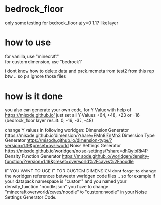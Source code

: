 # bedrock_floor
only some testing for bedrock_floor at y=0 1.17 like layer

# how to use
for vanilla, use "minecraft"  
for custom dimension, use "bedrock1"

i dont know how to delete data and pack.mcmeta from test2 from this rep btw .. so pls ignore those files


# how is it done
you also can generate your own code, for Y Value with help of https://misode.github.io/
just set all Y-Values +64, +48, +23 or +16 (bedrock_floor layer result: 0, -16, -32, -48)

change Y values in following worldgen:
Dimension Generator
https://misode.github.io/dimension/?share=FMn8lZnMh3
Dimension Type Generator
https://misode.github.io/dimension-type/?version=1.19&preset=overworld
Noise Settings Generator
https://misode.github.io/worldgen/noise-settings/?share=dhQytbRk4P
Density Function Generator
https://misode.github.io/worldgen/density-function/?version=1.19&preset=overworld%2Fcaves%2Fnoodle

IF YOU WANT TO USE IT FOR CUSTOM DIMENSION
dont forget to change the worldgen references betweetn worldgen code files .. 
so for example if your datapack namespace is "custom" and you named your density_function "noodle.json" you have to change "minecraft:overworld/caves/noodle" to "custom:noodle" in your Noise Settings Generator Code.



